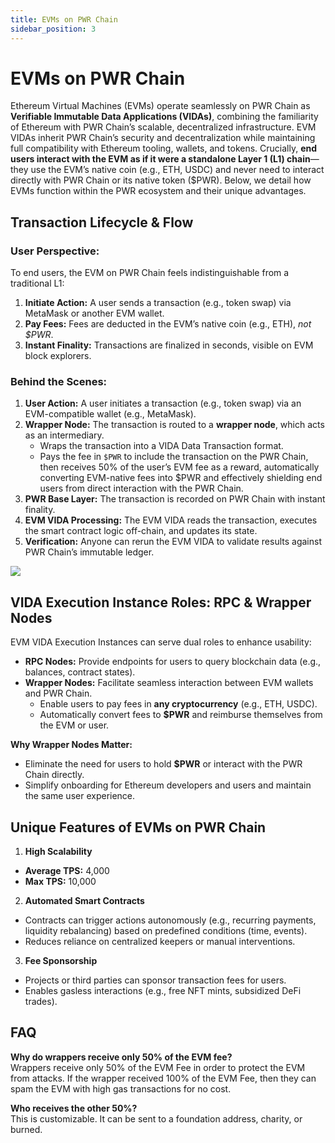 ```yaml
---
title: EVMs on PWR Chain
sidebar_position: 3
---
```


# EVMs on PWR Chain

Ethereum Virtual Machines (EVMs) operate seamlessly on PWR Chain as **Verifiable Immutable Data Applications (VIDAs)**, combining the familiarity of Ethereum with PWR Chain’s scalable, decentralized infrastructure. EVM VIDAs inherit PWR Chain’s security and decentralization while maintaining full compatibility with Ethereum tooling, wallets, and tokens. Crucially, **end users interact with the EVM as if it were a standalone Layer 1 (L1) chain**—they use the EVM’s native coin (e.g., ETH, USDC) and never need to interact directly with PWR Chain or its native token ($PWR). Below, we detail how EVMs function within the PWR ecosystem and their unique advantages.

## Transaction Lifecycle & Flow

### User Perspective:

To end users, the EVM on PWR Chain feels indistinguishable from a traditional L1:

1. **Initiate Action:** A user sends a transaction (e.g., token swap) via MetaMask or another EVM wallet.
2. **Pay Fees:** Fees are deducted in the EVM’s native coin (e.g., ETH), *not $PWR*.
3. **Instant Finality:** Transactions are finalized in seconds, visible on EVM block explorers.

### Behind the Scenes:

1. **User Action:** A user initiates a transaction (e.g., token swap) via an EVM-compatible wallet (e.g., MetaMask).
2. **Wrapper Node:** The transaction is routed to a **wrapper node**, which acts as an intermediary.
    - Wraps the transaction into a VIDA Data Transaction format.
    - Pays the fee in `$PWR` to include the transaction on the PWR Chain, then receives 50% of the user’s EVM fee as a reward, automatically converting EVM-native fees into $PWR and effectively shielding end users from direct interaction with the PWR Chain.
3. **PWR Base Layer:** The transaction is recorded on PWR Chain with instant finality.
4. **EVM VIDA Processing:** The EVM VIDA reads the transaction, executes the smart contract logic off-chain, and updates its state.
5. **Verification:** Anyone can rerun the EVM VIDA to validate results against PWR Chain’s immutable ledger.

<img src="/img/tx-processing.avif" />

## VIDA Execution Instance Roles: RPC & Wrapper Nodes

EVM VIDA Execution Instances can serve dual roles to enhance usability:

- **RPC Nodes:** Provide endpoints for users to query blockchain data (e.g., balances, contract states).
- **Wrapper Nodes:** Facilitate seamless interaction between EVM wallets and PWR Chain.
    - Enable users to pay fees in **any cryptocurrency** (e.g., ETH, USDC).
    - Automatically convert fees to **$PWR** and reimburse themselves from the EVM or user.

**Why Wrapper Nodes Matter:**

- Eliminate the need for users to hold **$PWR** or interact with the PWR Chain directly.
- Simplify onboarding for Ethereum developers and users and maintain the same user experience.

## **Unique Features of EVMs on PWR Chain**

1. **High Scalability**
- **Average TPS:** 4,000
- **Max TPS:** 10,000

2. **Automated Smart Contracts**
- Contracts can trigger actions autonomously (e.g., recurring payments, liquidity rebalancing) based on predefined conditions (time, events).
- Reduces reliance on centralized keepers or manual interventions.

3. **Fee Sponsorship**
- Projects or third parties can sponsor transaction fees for users.
- Enables gasless interactions (e.g., free NFT mints, subsidized DeFi trades).

## FAQ

**Why do wrappers receive only 50% of the EVM fee?** <br/>
Wrappers receive only 50% of the EVM Fee in order to protect the EVM from attacks. If the wrapper received 100% of the EVM Fee, then they can spam the EVM with high gas transactions for no cost.

**Who receives the other 50%?** <br/>
This is customizable. It can be sent to a foundation address, charity, or burned.  
